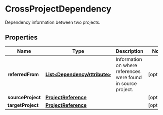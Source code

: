 

# CrossProjectDependency

Dependency information between two projects.

## Properties

Name | Type | Description | Notes
------------ | ------------- | ------------- | -------------
**referredFrom** | [**List&lt;DependencyAttribute&gt;**](DependencyAttribute.md) | Information on where references were found in source project. |  [optional]
**sourceProject** | [**ProjectReference**](ProjectReference.md) |  |  [optional]
**targetProject** | [**ProjectReference**](ProjectReference.md) |  |  [optional]



